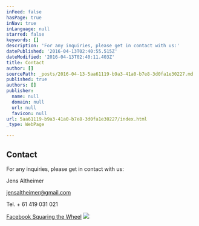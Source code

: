```yaml
---
inFeed: false
hasPage: true
inNav: true
inLanguage: null
starred: false
keywords: []
description: 'For any inquiries, please get in contact with us:'
datePublished: '2016-04-13T02:40:55.515Z'
dateModified: '2016-04-13T02:40:11.403Z'
title: Contact
author: []
sourcePath: _posts/2016-04-13-5aa61119-b9a3-41a0-b7e8-3d0fa1e30227.md
published: true
authors: []
publisher:
  name: null
  domain: null
  url: null
  favicon: null
url: 5aa61119-b9a3-41a0-b7e8-3d0fa1e30227/index.html
_type: WebPage

---
```

## Contact

For any inquiries, please get in contact with us:

Jens Altheimer

[jensaltheimer@gmail.com][0]

Tel. + 61 419 031 021

[Facebook Squaring the Wheel][1]
![](https://the-grid-user-content.s3-us-west-2.amazonaws.com/99812f84-60d4-4a92-adbb-46e5b58cb69b.jpg)

[0]: mailto:jensaltheimer@gmail.com
[1]: https://www.facebook.com/Squaring-the-Wheel-357865674307586/